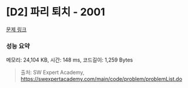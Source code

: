 # [D2] 파리 퇴치 - 2001 

[문제 링크](https://swexpertacademy.com/main/code/problem/problemDetail.do?contestProbId=AV5PzOCKAigDFAUq) 

### 성능 요약

메모리: 24,104 KB, 시간: 148 ms, 코드길이: 1,259 Bytes



> 출처: SW Expert Academy, https://swexpertacademy.com/main/code/problem/problemList.do